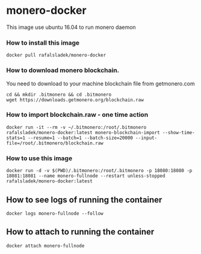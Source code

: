 # monero-docker

This image use ubuntu 16.04 to run monero daemon

### How to install this image
```
docker pull rafalsladek/monero-docker
```

### How to download monero blockchain.

You need to download to your machine blockchain file from getmonero.com
```
cd && mkdir .bitmonero && cd .bitmonero
wget https://downloads.getmonero.org/blockchain.raw
```

### How to import blockchain.raw - one time action
```
docker run -it --rm -v ~/.bitmonero:/root/.bitmonero rafalsladek/monero-docker:latest monero-blockchain-import --show-time-stats=1 --resume=1 --batch=1 --batch-size=20000 --input-file=/root/.bitmonero/blockchain.raw 
```

### How to use this image
```
docker run -d -v $(PWD)/.bitmonero:/root/.bitmonero -p 18080:18080 -p 18081:18081 --name monero-fullnode --restart unless-stopped  rafalsladek/monero-docker:latest
```

## How to see logs of running the container
```
docker logs monero-fullnode --follow
```

## How to attach to running the container
```
docker attach monero-fullnode
```